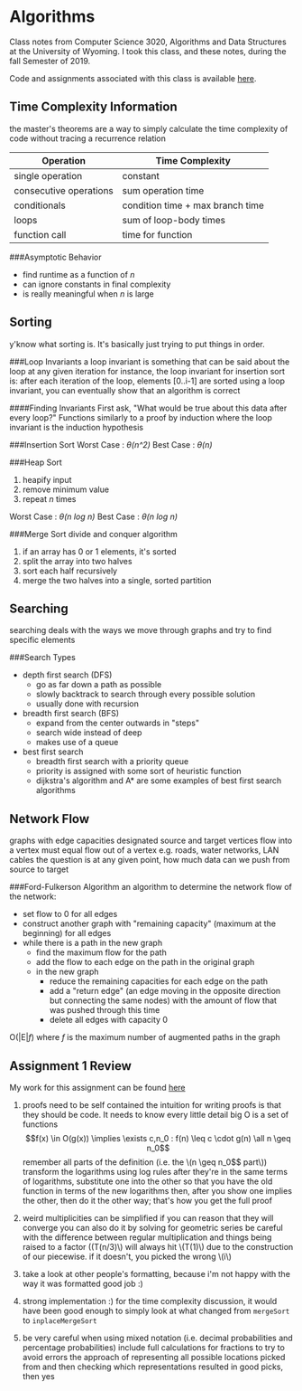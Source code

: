 Algorithms
=====
Class notes from Computer Science 3020, Algorithms and Data Structures at the University of Wyoming. I took this class, and these notes, during the fall Semester of 2019.

Code and assignments associated with this class is available [here](https://github.com/andey-robins/school/tree/master/cosc3020/).

Time Complexity Information
-----
the master's theorems are a way to simply calculate the time complexity of code without tracing a recurrence relation

|Operation|Time Complexity|
|---|---|
|single operation|constant|
|consecutive operations|sum operation time|
|conditionals|condition time + max branch time|
|loops|sum of loop-body times|
|function call|time for function|

###Asymptotic Behavior
- find runtime as a function of *n*
- can ignore constants in final complexity
- is really meaningful when *n* is large

Sorting
-----
y'know what sorting is. It's basically just trying to put things in order.

###Loop Invariants
a loop invariant is something that can be said about the loop at any given iteration
for instance, the loop invariant for insertion sort is: after each iteration of the loop, elements [0..i-1] are sorted
using a loop invariant, you can eventually show that an algorithm is correct

####Finding Invariants
First ask, "What would be true about this data after every loop?"
Functions similarly to a proof by induction where the loop invariant is the induction hypothesis

###Insertion Sort
Worst Case : *θ(n^2)*
Best Case : *θ(n)*

###Heap Sort
1. heapify input
2. remove minimum value
3. repeat *n* times

Worst Case : *θ(n log n)*
Best Case : *θ(n log n)*

###Merge Sort
divide and conquer algorithm

1. if an array has 0 or 1 elements, it's sorted
2. split the array into two halves
3. sort each half recursively
4. merge the two halves into a single, sorted partition

Searching
-----
searching deals with the ways we move through graphs and try to find specific elements

###Search Types
- depth first search (DFS)
    - go as far down a path as possible
    - slowly backtrack to search through every possible solution
    - usually done with recursion
- breadth first search (BFS)
    - expand from the center outwards in "steps"
    - search wide instead of deep
    - makes use of a queue
- best first search
    - breadth first search with a priority queue
    - priority is assigned with some sort of heuristic function
    - dijkstra's algorithm and A* are some examples of best first search algorithms

Network Flow
-----
graphs with edge capacities
designated source and target vertices
flow into a vertex must equal flow out of a vertex
e.g. roads, water networks, LAN cables
the question is at any given point, how much data can we push from source to target

###Ford-Fulkerson Algorithm
an algorithm to determine the network flow of the network:

- set flow to 0 for all edges
- construct another graph with "remaining capacity" (maximum at the beginning) for all edges
- while there is a path in the new graph
    - find the maximum flow for the path
    - add the flow to each edge on the path in the original graph
    - in the new graph
        - reduce the remaining capacities for each edge on the path
        - add a "return edge" (an edge moving in the opposite direction but connecting the same nodes) with the amount of flow that was pushed through this time
        - delete all edges with capacity 0

O(|E|*f*) where *f* is the maximum number of augmented paths in the graph

Assignment 1 Review
-----

My work for this assignment can be found [here](https://github.com/andey-robins/school/tree/master/cosc3020/hw/01)

1.  proofs need to be self contained
    the intuition for writing proofs is that they should be code. It needs to know every little detail
    big O is a set of functions
    $$f(x) \in O(g(x)) \implies \exists c,n_0 : f(n) \leq c \cdot g(n) \all n \geq n_0$$
    remember all parts of the definition (i.e. the \\(n \geq n_0$$ part\\))
    transform the logarithms using log rules
    after they're in the same terms of logarithms, substitute one into the other so that you have the old function in terms of the new logarithms
    then, after you show one implies the other, then do it the other way; that's how you get the full proof

2.  weird multiplicities can be simplified if you can reason that they will converge
    you can also do it by solving for geometric series
    be careful with the difference between regular multiplication and things being raised to a factor
    \((T(n/3)\\) will always hit \\(T(1)\\) due to the construction of our piecewise. if it doesn't, you picked the wrong \\(i\\)

3.  take a look at other people's formatting, because i'm not happy with the way it was formatted
    good job :)

4.  strong implementation :)
    for the time complexity discussion, it would have been good enough to simply look at what changed from `mergeSort` to `inplaceMergeSort`

5.  be very careful when using mixed notation (i.e. decimal probabilities and percentage probabilities)
    include full calculations for fractions to try to avoid errors
    the approach of representing all possible locations picked from and then checking which representations resulted in good picks, then yes
